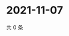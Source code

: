 # 2021-11-07

共 0 条

<!-- BEGIN WEIBO -->
<!-- 最后更新时间 Sun Nov 07 2021 00:11:45 GMT+0800 (China Standard Time) -->

<!-- END WEIBO -->
